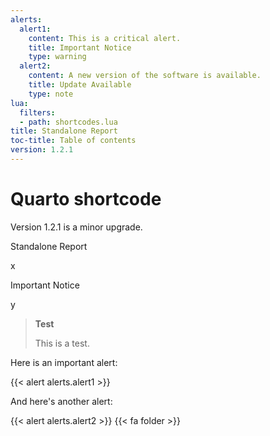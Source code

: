 ```yaml
---
alerts:
  alert1:
    content: This is a critical alert.
    title: Important Notice
    type: warning
  alert2:
    content: A new version of the software is available.
    title: Update Available
    type: note
lua:
  filters:
  - path: shortcodes.lua
title: Standalone Report
toc-title: Table of contents
version: 1.2.1
---
```


# Quarto shortcode

Version 1.2.1 is a minor upgrade.

Standalone Report

x

Important Notice

y

<div>

> **Test**
>
> This is a test.

</div>

Here is an important alert:

{{< alert alerts.alert1 >}}

And here's another alert:

{{< alert alerts.alert2 >}}
{{< fa folder >}}
